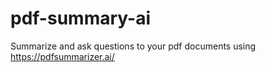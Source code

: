 # pdf-summary-ai

Summarize and ask questions to your pdf documents using 
https://pdfsummarizer.ai/
